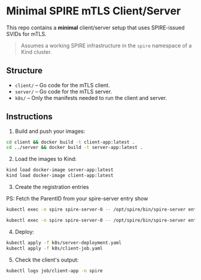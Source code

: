 # Minimal SPIRE mTLS Client/Server

This repo contains a **minimal** client/server setup that uses SPIRE-issued SVIDs for mTLS.

> Assumes a working SPIRE infrastructure in the `spire` namespace of a Kind cluster.

## Structure

- `client/` – Go code for the mTLS client.
- `server/` – Go code for the mTLS server.
- `k8s/` – Only the manifests needed to run the client and server.

## Instructions

1. Build and push your images:

```bash
cd client && docker build -t client-app:latest .
cd ../server && docker build -t server-app:latest .
```

2. Load the images to Kind:

```bash
kind load docker-image server-app:latest
kind load docker-image client-app:latest
```

3. Create the registration entries  

PS: Fetch the ParentID from your spire-server entry show
```bash
kubectl exec -n spire spire-server-0 -- /opt/spire/bin/spire-server entry create   -spiffeID spiffe://neutrino.org/server   -parentID spiffe://neutrino.org/spire/agent/k8s_psat/demo-cluster/899c8ca3-78f0-4825-8a3e-279ce0f21f79   -selector k8s:pod-label:app:server-app   -selector k8s:ns:spire
```

```bash
kubectl exec -n spire spire-server-0 -- /opt/spire/bin/spire-server entry create   -spiffeID spiffe://neutrino.org/client   -parentID spiffe://neutrino.org/spire/agent/k8s_psat/demo-cluster/899c8ca3-78f0-4825-8a3e-279ce0f21f79   -selector k8s:pod-label:app:client-app   -selector k8s:ns:spire
```

4. Deploy:

```bash
kubectl apply -f k8s/server-deployment.yaml
kubectl apply -f k8s/client-job.yaml
```

5. Check the client's output:

```bash
kubectl logs job/client-app -n spire
```
